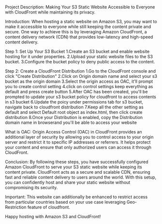 Project Description: Making Your S3 Static Website Accessible to Everyone with CloudFront while maintaining its privacy.

Introduction:
When hosting a static website on Amazon S3, you may want to make it accessible to everyone while still keeping the content private and secure. One way to achieve this is by leveraging Amazon CloudFront, a content delivery network (CDN) that provides low-latency and high-speed content delivery.

Step 1: Set Up Your S3 Bucket
1.Create an S3 bucket and enable website hosting for it under properties.
2.Upload your static website files to the S3 bucket.
3.Configure the bucket policy to deny public access to the content.

Step 2: Create a CloudFront Distribution
1.Go to the CloudFront console and click "Create Distribution"
2.Click on Origin domain name and select your s3 bucket as the origin domain
3.Select the origin access as OAC, it'll prompt you to create control setting
4.click on control settings keep everything as default and press create button
5.After OAC has been created, you'll be prompted to update your s3 bucket policy for cloudfront to access contents in s3 bucket
6.Update the poicy under permissions tab for s3 bucket, navigate back to cloudfront distribution
7.Keep all the other setting as default and select Default root object as index.html, then click create distribution
8.Once your Distribution is enabled, copy the Distribution domain name in browserand you'll be able to access your website 

What is OAC:  Origin Access Control (OAC) in CloudFront provides an additional layer of security by allowing you to control access to your origin server and restrict it to specific IP addresses or referrers. It helps protect your content and ensure that only authorized users can access it through CloudFront.

Conclusion:
By following these steps, you have successfully configured Amazon CloudFront to serve your S3 static website while keeping its content private. CloudFront acts as a secure and scalable CDN, ensuring fast and reliable content delivery to users around the world. With this setup, you can confidently host and share your static website without compromising its security.

Important: This website can additionally be enhanced to restrict access from particular countries based on your use case leveraging Geo-Restriction feature of cloudfront.

Happy hosting with Amazon S3 and CloudFront!






